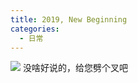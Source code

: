 ```yaml
---
title: 2019, New Beginning
categories:
  - 日常
---
```


![](/images/background.jpeg)
没啥好说的，给您劈个叉吧
<!-- more -->
